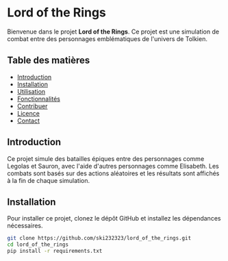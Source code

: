 # Lord of the Rings

Bienvenue dans le projet **Lord of the Rings**. Ce projet est une simulation de combat entre des personnages emblématiques de l'univers de Tolkien.

## Table des matières

- [Introduction](#introduction)
- [Installation](#installation)
- [Utilisation](#utilisation)
- [Fonctionnalités](#fonctionnalités)
- [Contribuer](#contribuer)
- [Licence](#licence)
- [Contact](#contact)

## Introduction

Ce projet simule des batailles épiques entre des personnages comme Legolas et Sauron, avec l'aide d'autres personnages comme Elisabeth. Les combats sont basés sur des actions aléatoires et les résultats sont affichés à la fin de chaque simulation.

## Installation

Pour installer ce projet, clonez le dépôt GitHub et installez les dépendances nécessaires.

```bash
git clone https://github.com/ski232323/lord_of_the_rings.git
cd lord_of_the_rings
pip install -r requirements.txt
